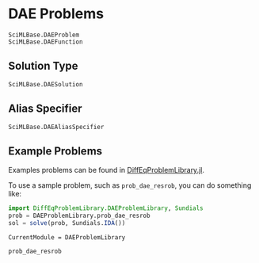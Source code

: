 # DAE Problems

```@docs
SciMLBase.DAEProblem
SciMLBase.DAEFunction
```

## Solution Type

```@docs
SciMLBase.DAESolution
```

## Alias Specifier

```@docs
SciMLBase.DAEAliasSpecifier
```

## Example Problems

Examples problems can be found in [DiffEqProblemLibrary.jl](https://github.com/SciML/DiffEqProblemLibrary.jl/tree/master/lib/DAEProblemLibrary).

To use a sample problem, such as `prob_dae_resrob`, you can do something like:

```julia
import DiffEqProblemLibrary.DAEProblemLibrary, Sundials
prob = DAEProblemLibrary.prob_dae_resrob
sol = solve(prob, Sundials.IDA())
```

```@meta
CurrentModule = DAEProblemLibrary
```

```@docs
prob_dae_resrob
```
